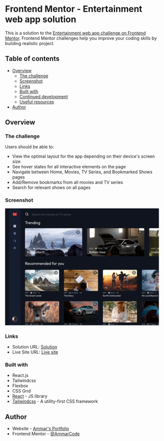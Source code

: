 # Frontend Mentor - Entertainment web app solution

This is a solution to the [Entertainment web app challenge on Frontend Mentor](https://www.frontendmentor.io/challenges/entertainment-web-app-J-UhgAW1X). Frontend Mentor challenges help you improve your coding skills by building realistic project.

## Table of contents

- [Overview](#overview)
  - [The challenge](#the-challenge)
  - [Screenshot](#screenshot)
  - [Links](#links)
  - [Built with](#built-with)
  - [Continued development](#continued-development)
  - [Useful resources](#useful-resources)
- [Author](#author)

## Overview

### The challenge

Users should be able to:

- View the optimal layout for the app depending on their device's screen size
- See hover states for all interactive elements on the page
- Navigate between Home, Movies, TV Series, and Bookmarked Shows pages
- Add/Remove bookmarks from all movies and TV series
- Search for relevant shows on all pages

### Screenshot

![](./public/assets/media-web-app.png)

### Links

- Solution URL: [Solution](https://www.frontendmentor.io/solutions/entertainment-web-app-1BoHEowRLq)
- Live Site URL: [Live site](https://media-web-app.netlify.app/)

### Built with

- React.js
- Tailwindcss
- Flexbox
- CSS Grid
- [React](https://reactjs.org/) - JS library
- [Tailwindcss](https://tailwindcss.com/) - A utility-first CSS framework

## Author

- Website - [Ammar's Portfolio](https://ammarcode.github.io/Portfolio/)
- Frontend Mentor - [@AmmarCode](https://www.frontendmentor.io/profile/AmmarCode)
